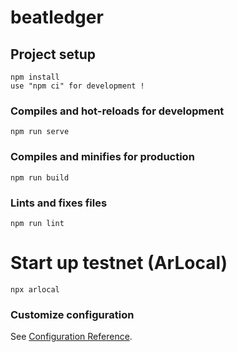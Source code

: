 # beatledger

## Project setup
```
npm install
use "npm ci" for development !
```

### Compiles and hot-reloads for development
```
npm run serve
```

### Compiles and minifies for production
```
npm run build
```

### Lints and fixes files
```
npm run lint
```

# Start up testnet (ArLocal)
```
npx arlocal
```

### Customize configuration
See [Configuration Reference](https://cli.vuejs.org/config/).

